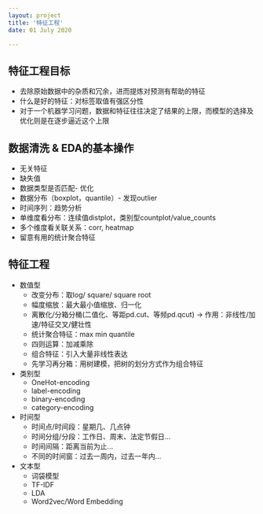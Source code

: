 ```yaml
---
layout: project
title: '特征工程'
date: 01 July 2020

---
```

## 特征工程目标
- 去除原始数据中的杂质和冗余，进而提炼对预测有帮助的特征
- 什么是好的特征：对标签取值有强区分性
- 对于一个机器学习问题，数据和特征往往决定了结果的上限，而模型的选择及优化则是在逐步逼近这个上限

## 数据清洗 & EDA的基本操作
- 无关特征
- 缺失值
- 数据类型是否匹配- 优化
- 数据分布（boxplot，quantile）- 发现outlier
- 时间序列：趋势分析
- 单维度看分布：连续值distplot，类别型countplot/value_counts
- 多个维度看关联关系：corr, heatmap
- 留意有用的统计聚合特征

## 特征工程
- 数值型
  - 改变分布：取log/ square/ square root
  - 幅度缩放：最大最小值缩放、归一化
  - 离散化/分箱分桶(二值化、等距pd.cut、等频pd.qcut) -> 作用：非线性/加速/特征交叉/健壮性
  - 统计聚合特征：max min quantile
  - 四则运算：加减乘除
  - 组合特征：引入大量非线性表达
  - 先学习再分箱：用树建模，把树的划分方式作为组合特征 
- 类别型
  - OneHot-encoding
  - label-encoding
  - binary-encoding
  - category-encoding
- 时间型
  - 时间点/时间段：星期几、几点钟
  - 时间分组/分段：工作日、周末、法定节假日...
  - 时间间隔：距离当前为止...
  - 不同的时间窗：过去一周内，过去一年内...
- 文本型
  - 词袋模型
  - TF-IDF
  - LDA
  - Word2vec/Word Embedding
